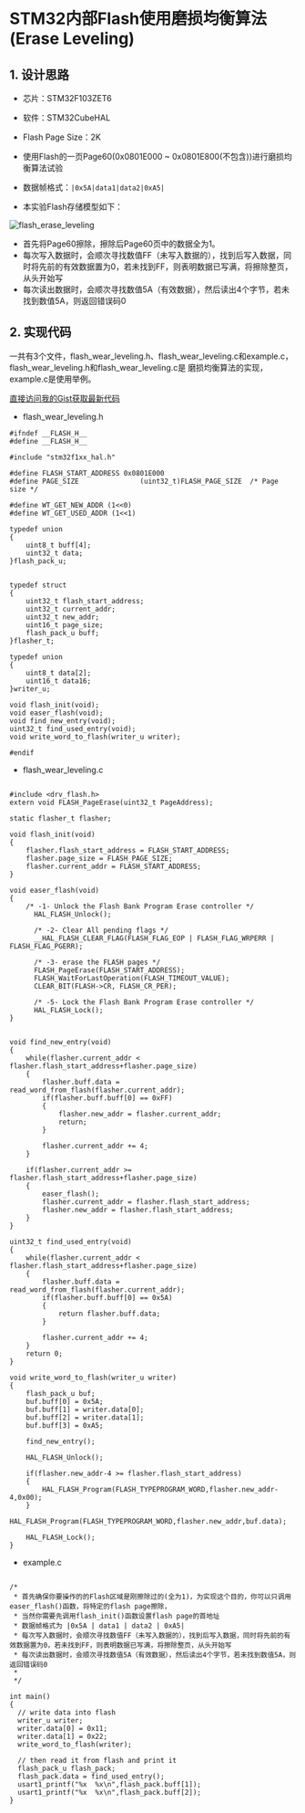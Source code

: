 # STM32内部Flash使用磨损均衡算法(Erase Leveling)

## 1. 设计思路

* 芯片：STM32F103ZET6
* 软件：STM32CubeHAL
* Flash Page Size：2K
* 使用Flash的一页Page60(0x0801E000 ~ 0x0801E800(不包含))进行磨损均衡算法试验
* 数据帧格式：``` |0x5A|data1|data2|0xA5| ```

* 本实验Flash存储模型如下：

![flash_erase_leveling](../assets/images/flash/flash_erase_leveling.png)


* 首先将Page60擦除，擦除后Page60页中的数据全为1。
* 每次写入数据时，会顺次寻找数值FF（未写入数据的），找到后写入数据，同时将先前的有效数据置为0，若未找到FF，则表明数据已写满，将擦除整页，从头开始写
* 每次读出数据时，会顺次寻找数值5A（有效数据），然后读出4个字节，若未找到数值5A，则返回错误码0


## 2. 实现代码

一共有3个文件，flash_wear_leveling.h、flash_wear_leveling.c和example.c，flash_wear_leveling.h和flash_wear_leveling.c是
磨损均衡算法的实现，example.c是使用举例。

[直接访问我的Gist获取最新代码](https://gist.github.com/FanHongchuang/d262f39297e530a5a05ba5dc9316660e)

* flash_wear_leveling.h

```
#ifndef __FLASH_H__
#define __FLASH_H__

#include "stm32f1xx_hal.h"

#define FLASH_START_ADDRESS 0x0801E000
#define PAGE_SIZE               (uint32_t)FLASH_PAGE_SIZE  /* Page size */

#define WT_GET_NEW_ADDR (1<<0)
#define WT_GET_USED_ADDR (1<<1)

typedef union
{
	uint8_t buff[4];
	uint32_t data;
}flash_pack_u;


typedef struct
{
	uint32_t flash_start_address;
	uint32_t current_addr;
	uint32_t new_addr;
	uint16_t page_size;
	flash_pack_u buff;
}flasher_t;

typedef union
{
	uint8_t data[2];
	uint16_t data16;
}writer_u;

void flash_init(void);
void easer_flash(void);
void find_new_entry(void);
uint32_t find_used_entry(void);
void write_word_to_flash(writer_u writer);

#endif

```


* flash_wear_leveling.c

```

#include <drv_flash.h>
extern void FLASH_PageErase(uint32_t PageAddress);

static flasher_t flasher;

void flash_init(void)
{
	flasher.flash_start_address = FLASH_START_ADDRESS;
	flasher.page_size = FLASH_PAGE_SIZE;
	flasher.current_addr = FLASH_START_ADDRESS;
}

void easer_flash(void)
{
	/* -1- Unlock the Flash Bank Program Erase controller */
	  HAL_FLASH_Unlock();

	  /* -2- Clear All pending flags */
	  __HAL_FLASH_CLEAR_FLAG(FLASH_FLAG_EOP | FLASH_FLAG_WRPERR | FLASH_FLAG_PGERR);

	  /* -3- erase the FLASH pages */
	  FLASH_PageErase(FLASH_START_ADDRESS);
	  FLASH_WaitForLastOperation(FLASH_TIMEOUT_VALUE);
	  CLEAR_BIT(FLASH->CR, FLASH_CR_PER);

	  /* -5- Lock the Flash Bank Program Erase controller */
	  HAL_FLASH_Lock();
}


void find_new_entry(void)
{
	while(flasher.current_addr < flasher.flash_start_address+flasher.page_size)
	{
		flasher.buff.data = read_word_from_flash(flasher.current_addr);
		if(flasher.buff.buff[0] == 0xFF)
		{
			flasher.new_addr = flasher.current_addr;
			return;
		}

		flasher.current_addr += 4;
	}

	if(flasher.current_addr >= flasher.flash_start_address+flasher.page_size)
	{
		easer_flash();
		flasher.current_addr = flasher.flash_start_address;
		flasher.new_addr = flasher.flash_start_address;
	}
}

uint32_t find_used_entry(void)
{
	while(flasher.current_addr < flasher.flash_start_address+flasher.page_size)
	{
		flasher.buff.data = read_word_from_flash(flasher.current_addr);
		if(flasher.buff.buff[0] == 0x5A)
		{
			return flasher.buff.data;
		}

		flasher.current_addr += 4;
	}
	return 0;
}

void write_word_to_flash(writer_u writer)
{
	flash_pack_u buf;
	buf.buff[0] = 0x5A;
	buf.buff[1] = writer.data[0];
	buf.buff[2] = writer.data[1];
	buf.buff[3] = 0xA5;

	find_new_entry();

	HAL_FLASH_Unlock();

	if(flasher.new_addr-4 >= flasher.flash_start_address)
	{
		HAL_FLASH_Program(FLASH_TYPEPROGRAM_WORD,flasher.new_addr-4,0x00);
	}
	HAL_FLASH_Program(FLASH_TYPEPROGRAM_WORD,flasher.new_addr,buf.data);

	HAL_FLASH_Lock();
}

```

* example.c

```

/*
 * 首先确保你要操作的的Flash区域是刚擦除过的(全为1)，为实现这个目的，你可以只调用easer_flash()函数，将特定的flash page擦除，
 * 当然你需要先调用flash_init()函数设置flash page的首地址
 * 数据帧格式为 |0x5A | data1 | data2 | 0xA5|
 * 每次写入数据时，会顺次寻找数值FF（未写入数据的），找到后写入数据，同时将先前的有效数据置为0，若未找到FF，则表明数据已写满，将擦除整页，从头开始写
 * 每次读出数据时，会顺次寻找数值5A（有效数据），然后读出4个字节，若未找到数值5A，则返回错误码0
 * 
 */

int main()
{
  // write data into flash
  writer_u writer;
  writer.data[0] = 0x11;
  writer.data[1] = 0x22;
  write_word_to_flash(writer);

  // then read it from flash and print it
  flash_pack_u flash_pack;
  flash_pack.data = find_used_entry();
  usart1_printf("%x  %x\n",flash_pack.buff[1]);
  usart1_printf("%x  %x\n",flash_pack.buff[2]);
}

```




